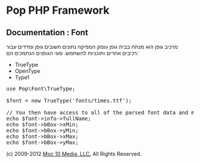 Pop PHP Framework
=================

Documentation : Font
--------------------

מרכיב גופן הוא מנתח בבית גופן עומק המפיקה נתונים חשובים גופן ומדדים עבור רכיבים אחרים ותוכניות להשתמש. סוגי הגופנים הנתמכים הם:


* TrueType
* OpenType
* Type1

<pre>
use Pop\Font\TrueType;

$font = new TrueType('fonts/times.ttf');

// You then have access to all of the parsed font data and metrics.
echo $font->info->fullName;
echo $font->bBox->xMin;
echo $font->bBox->yMin;
echo $font->bBox->xMax;
echo $font->bBox->yMax;
</pre>

(c) 2009-2012 [Moc 10 Media, LLC.](http://www.moc10media.com) All Rights Reserved.
